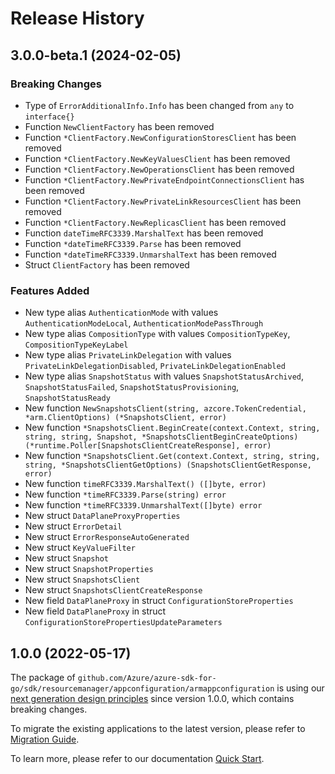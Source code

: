 # Release History

## 3.0.0-beta.1 (2024-02-05)
### Breaking Changes

- Type of `ErrorAdditionalInfo.Info` has been changed from `any` to `interface{}`
- Function `NewClientFactory` has been removed
- Function `*ClientFactory.NewConfigurationStoresClient` has been removed
- Function `*ClientFactory.NewKeyValuesClient` has been removed
- Function `*ClientFactory.NewOperationsClient` has been removed
- Function `*ClientFactory.NewPrivateEndpointConnectionsClient` has been removed
- Function `*ClientFactory.NewPrivateLinkResourcesClient` has been removed
- Function `*ClientFactory.NewReplicasClient` has been removed
- Function `dateTimeRFC3339.MarshalText` has been removed
- Function `*dateTimeRFC3339.Parse` has been removed
- Function `*dateTimeRFC3339.UnmarshalText` has been removed
- Struct `ClientFactory` has been removed

### Features Added

- New type alias `AuthenticationMode` with values `AuthenticationModeLocal`, `AuthenticationModePassThrough`
- New type alias `CompositionType` with values `CompositionTypeKey`, `CompositionTypeKeyLabel`
- New type alias `PrivateLinkDelegation` with values `PrivateLinkDelegationDisabled`, `PrivateLinkDelegationEnabled`
- New type alias `SnapshotStatus` with values `SnapshotStatusArchived`, `SnapshotStatusFailed`, `SnapshotStatusProvisioning`, `SnapshotStatusReady`
- New function `NewSnapshotsClient(string, azcore.TokenCredential, *arm.ClientOptions) (*SnapshotsClient, error)`
- New function `*SnapshotsClient.BeginCreate(context.Context, string, string, string, Snapshot, *SnapshotsClientBeginCreateOptions) (*runtime.Poller[SnapshotsClientCreateResponse], error)`
- New function `*SnapshotsClient.Get(context.Context, string, string, string, *SnapshotsClientGetOptions) (SnapshotsClientGetResponse, error)`
- New function `timeRFC3339.MarshalText() ([]byte, error)`
- New function `*timeRFC3339.Parse(string) error`
- New function `*timeRFC3339.UnmarshalText([]byte) error`
- New struct `DataPlaneProxyProperties`
- New struct `ErrorDetail`
- New struct `ErrorResponseAutoGenerated`
- New struct `KeyValueFilter`
- New struct `Snapshot`
- New struct `SnapshotProperties`
- New struct `SnapshotsClient`
- New struct `SnapshotsClientCreateResponse`
- New field `DataPlaneProxy` in struct `ConfigurationStoreProperties`
- New field `DataPlaneProxy` in struct `ConfigurationStorePropertiesUpdateParameters`


## 1.0.0 (2022-05-17)

The package of `github.com/Azure/azure-sdk-for-go/sdk/resourcemanager/appconfiguration/armappconfiguration` is using our [next generation design principles](https://azure.github.io/azure-sdk/general_introduction.html) since version 1.0.0, which contains breaking changes.

To migrate the existing applications to the latest version, please refer to [Migration Guide](https://aka.ms/azsdk/go/mgmt/migration).

To learn more, please refer to our documentation [Quick Start](https://aka.ms/azsdk/go/mgmt).